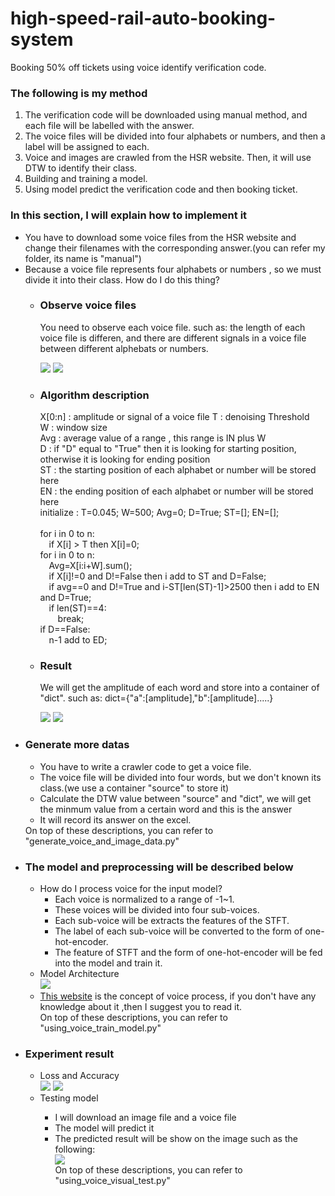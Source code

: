 # high-speed-rail-auto-booking-system
Booking 50% off tickets using voice identify verification code.
<h3>The following is my method</h3>
<ol>
  <li> The verification code will be downloaded using manual method, and each file will be labelled with the answer.<br/>
  <li> The voice files will be divided into four alphabets or numbers, and then a label will be assigned to each.</li>
  <li> Voice and images are crawled from the HSR website. Then, it will use DTW to identify their class.</li>
  <li> Building and training a model.</li>
  <li> Using model predict the verification code and then booking ticket.</li>
</ol>


<h3>In this section, I will explain how to implement it</h3>
<ul>
  <li>You have to download some voice files from the HSR website and change their filenames with the corresponding answer.(you can refer my folder, its name is "manual")</li>
  <li>
    Because a voice file represents four alphabets or numbers , so we must divide it into their class. How do I do this thing?
    <ul>
      <li>
        <h3>Observe voice files</h3>
        <p>
        You need to observe each voice file. such as: the length of each voice file is differen, and there are different signals in a voice file between different alphebats or numbers.</p>
      <img src="https://user-images.githubusercontent.com/103729404/163662997-bc1701a7-7638-4bfb-b0d8-ce43cc48d5f4.png"/>
      <img src="https://user-images.githubusercontent.com/103729404/163663013-6e14c9a0-fb7c-4c93-a524-b26f147b1b44.png"/>
      </li>
      <li>
        <h3>Algorithm description</h3>
          <p>
          X[0:n] : amplitude or signal of a voice file
          T : denoising Threshold <br/>
          W : window size <br/>
          Avg : average value of a range , this range is IN plus W <br/>
          D : if "D" equal to "True" then it is looking for starting position, otherwise it is looking for ending position<br/>
          ST : the starting position of each alphabet or number will be stored here<br/>
          EN : the ending position of each alphabet or number will be stored here<br/> 
          initialize : T=0.045; W=500; Avg=0; D=True; ST=[]; EN=[]; <br/> <br/>
          for i in 0 to n: <br/>
              &emsp;if X[i] > T then X[i]=0;<br/>
          for i in 0 to n: <br/>
              &emsp;Avg=X[i:i+W].sum(); <br/>
              &emsp;if X[i]!=0 and D!=False then i add to ST and D=False; <br/>
              &emsp;if avg==0 and D!=True and i-ST[len(ST)-1]>2500 then i add to EN and D=True; <br/>
              &emsp;if len(ST)==4: <br/>
                  &emsp;&emsp;break; <br/>
          if D==False: <br/>
             &emsp;n-1 add to ED; <br/>
           </p>
      </li>
      <li>
        <h3>Result</h3>
        <p>We will get the amplitude of each word and store into a container of "dict". such as: dict={"a":[amplitude],"b":[amplitude].....}</p>
        <img src="https://user-images.githubusercontent.com/103729404/163675589-eedea64e-77f5-49f6-be02-d1b458532b21.png"/>
        <img src="https://user-images.githubusercontent.com/103729404/163675596-5790b60c-0c2e-4ff4-98c1-52e33e948cf2.png"/>
      </li>
    </ul>
  </li>
  <li>
    <h3>Generate more datas</h3>
    <ul>
      <li>You have to write a crawler code to get a voice file.</li>
      <li>The voice file will be divided into four words, but we don't known its class.(we use a container "source" to store it)</li>
      <li>Calculate the DTW value between "source" and "dict", we will get the minmum value from a certain word and this is the answer</li>
      <li>It will record its answer on the excel.</li>
    </ul>
    On top of these descriptions, you can refer to "generate_voice_and_image_data.py"
  </li>
  <li>
    <h3>The model and preprocessing will be described below</h3>
    <ul>
      <li>
          How do I process voice for the input model?<br/>
          <ul>
          <li>Each voice is normalized to a range of -1~1.</li>
          <li>These voices will be divided into four sub-voices.</li>
          <li>Each sub-voice will be extracts the features of the STFT.</li>
          <li>The label of each sub-voice will be converted to the form of one-hot-encoder.</li>
          <li>The feature of STFT and the form of one-hot-encoder will be fed into the model and train it.</li>
          </ul>
      </li>
      <li>
          Model Architecture<br/>
          <img src="https://user-images.githubusercontent.com/103729404/163765459-87ad0b59-8257-4e64-83eb-853bcf693366.png"/>
      </li>
      <li><a href="https://www.bilibili.com/video/BV1f3411C7kb/?spm_id_from=333.788.recommend_more_video.4">This website</a> is the concept of voice process, if you don't have any knowledge about it ,then I suggest you to read it.</li>
      On top of these descriptions, you can refer to "using_voice_train_model.py"
    </ul>
  </li>
  <li>
    <h3>Experiment result</h3>
    <ul>
      <li>Loss and Accuracy</li>
      <img src="https://user-images.githubusercontent.com/103729404/163767551-2b651f64-2f8f-416f-9ac3-845a4b1431d7.png"/>
      <img src="https://user-images.githubusercontent.com/103729404/163767573-cc2b70a9-39a9-4871-95a8-1dc82262dcb5.png"/>
      <li>Testing model</li>
        <ul>
          <li>I will download an image file  and a voice file</li>
          <li>The model will predict it</li>
          <li>The predicted result will be show on the image such as the following:</li>
          <img src="https://user-images.githubusercontent.com/103729404/163789410-629631e9-1cf6-49b5-9b13-1101f85c4282.png"/> </br>
          On top of these descriptions, you can refer to "using_voice_visual_test.py"
        </ul>
    </ul>
  </li>
</ul>
